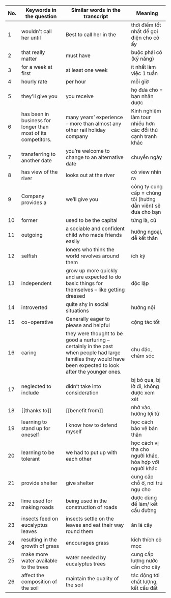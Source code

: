| No. | Keywords in the question                                      | Similar words in the transcript                                                                                                                               | Meaning                                                      |
|-----|---------------------------------------------------------------|---------------------------------------------------------------------------------------------------------------------------------------------------------------|--------------------------------------------------------------|
| 1   | wouldn't call her until                                       | Best to call her in the                                                                                                                                       | thời điểm tốt nhất để gọi điện cho cô ấy                     |
| 2   | that really matter                                            | must have                                                                                                                                                     | buộc phải có (kỹ năng)                                       |
| 3   | for a week at first                                           | at least one week                                                                                                                                             | ít nhất làm việc 1 tuần                                      |
| 4   | hourly rate                                                   | per hour                                                                                                                                                      | mỗi giờ                                                      |
| 5   | they'll give you                                              | you receive                                                                                                                                                   | họ đưa cho = bạn nhận được                                   |
| 6   | has been in business for longer than most of its competitors. | many years’ experience – more than almost any other rail holiday company                                                                                      | Kinh nghiệm làm tour nhiều hơn các đối thủ cạnh tranh khác   |
| 7   | transferring to another date                                  | you’re welcome to change to an alternative date                                                                                                               | chuyển ngày                                                  |
| 8   | has view of the river                                         | looks out at the river                                                                                                                                        | có view nhìn ra                                              |
| 9   | Company provides a                                            | we’ll give you                                                                                                                                                | công ty cung cấp = chúng tôi (hướng dẫn viên) sẽ đưa cho bạn |
| 10  | former                                                        | used to be the capital                                                                                                                                        | từng là, cũ                                                  |
| 11  | outgoing                                                      | a sociable and confident child who made friends easily                                                                                                        | hướng ngoại, dễ kết thân                                     |
| 12  | selfish                                                       | loners who think the world revolves around them                                                                                                               | ích kỷ                                                       |
| 13  | independent                                                   | grow up more quickly and are expected to do basic things for themselves – like getting dressed                                                                | độc lập                                                      |
| 14  | introverted                                                   | quite shy in social situations                                                                                                                                | hướng nội                                                    |
| 15  | co-operative                                                  | Generally eager to please and helpful                                                                                                                         | cộng tác tốt                                                 |
| 16  | caring                                                        | they were thought to be good a nurturing – certainly in the past when people had large families they would have been expected to look after the younger ones. | chu đáo, chăm sóc                                            |
| 17  | neglected to include                                          | didn’t take into consideration                                                                                                                                | bị bỏ qua, bị lờ đi, không được xem xét                      |
| 18  | [[thanks to]]                                                 | [[benefit from]]                                                                                                                                              | nhờ vào, hưởng lợi từ                                        |
| 19  | learning to stand up for oneself                              | I know how to defend myself                                                                                                                                   | học cách bảo vệ bản thân                                     |
| 20  | learning to be tolerant                                       | we had to put up with each other                                                                                                                              | học cách vị tha cho người khác, hòa hợp với người khác       |
| 21  | provide shelter                                               | give shelter                                                                                                                                                  | cung cấp chỗ ở, nơi trú ngụ cho                              |
| 22  | lime used for making roads                                    | being used in the construction of roads                                                                                                                       | được dùng để làm/ kết cấu đường                              |
| 23  | insects feed on eucalyptus leaves                             | insects settle on the leaves and eat their way round them                                                                                                     | ăn lá cây                                                    |
| 24  | resulting in the growth of grass                              | encourages grass                                                                                                                                              | kích thích cỏ mọc                                            |
| 25  | make more water available to the trees                        | water needed by eucalyptus trees                                                                                                                              | cung cấp lượng nước cần cho cây                              |
| 26  | affect the composition of the soil                            | maintain the quality of the soil                                                                                                                              | tác động tới chất lượng, kết cấu đất                         |
